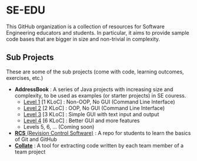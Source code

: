 # SE-EDU 
This GitHub organization is a collection of resources for Software Engineering educators and students. 
In particular, it aims to provide sample code bases that are bigger in size and non-trivial in complexity.

## Sub Projects
These are some of the sub projects (come with code, learning outcomes, exercises, etc.) 

* **AddressBook** : A series of Java projects with increasing size and complexity, to be used as examples (or starter projects) in SE couress.
  * [Level 1](../../../addressbook-level1) [1 KLoC] : Non-OOP, No GUI (Command Line Interface)
  * [Level 2](../../../addressbook-level2) [2 KLoC] : OOP, No GUI (Command Line Interface)
  * [Level 3](../../../addressbook-level3) [3 KLoC] : Simple GUI with text input and output
  * [Level 4](../../../addressbook-level4) [6 KLoC] : Better GUI and more features
  * Levels 5, 6, ... (Coming soon)
* [**RCS** (Revision Control Software)](../../../rcs) : A repo for students to learn the basics of Git and GitHub
* [**Collate**](../../../collate) : A tool for extracting code written by each team member of a team project
